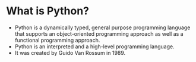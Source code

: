 # What is Python?
 * Python is a dynamically typed, general purpose programming language 
 that supports an object-oriented programming approach as well as a 
 functional programming approach.
 * Python is an interpreted and a high-level programming language.
 * It was created by Guido Van Rossum in 1989.
